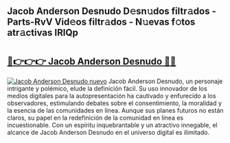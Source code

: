 ## Jacob Anderson Desnudo D𝚎sn𝚞dos filtr𝚊dos - Parts-RvV Vid𝚎os filtr𝚊dos - N𝚞evas f𝚘tos atr𝚊ctivas IRlQp

# <h2><a href="http://mb0igud.tromn.icu/?c=Jacob+Anderson+Desnudo">🔗👉👉👉 Jacob Anderson Desnudo 🔗🔗</a></h2>

[![Jacob Anderson Desnudo nuevo](https://i.imgur.com/pEAQMta.gif)](http://mb0igud.tromn.icu/?c=Jacob+Anderson+Desnudo)
Jacob Anderson Desnudo, un personaje intrigante y polémico, elude la definición fácil. Su uso innovador de los medios digitales para la autopresentación ha cautivado y enfurecido a los observadores, estimulando debates sobre el consentimiento, la moralidad y la esencia de las comunidades en línea. Aunque sus planes futuros no están claros, su papel en la redefinición de la comunidad en línea es incuestionable. Con un espíritu inquebrantable y un atractivo innegable, el alcance de Jacob Anderson Desnudo en el universo digital es ilimitado.
